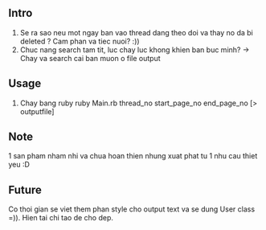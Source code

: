 ## Intro
1. Se ra sao neu mot ngay ban vao thread dang theo doi va thay no da bi deleted ? 
Cam phan va tiec nuoi? :))
2. Chuc nang search tam tit, luc chay luc khong khien ban buc minh?
-> Chay va search cai ban muon o file output

## Usage
1. Chay bang ruby
ruby Main.rb thread_no start_page_no  end_page_no [> outputfile]

## Note
1 san pham nham nhi va chua hoan thien nhung xuat phat tu 1 nhu cau thiet yeu :D

## Future
Co thoi gian se viet them phan style cho output text va se dung User class =)).
Hien tai chi tao de cho dep.
